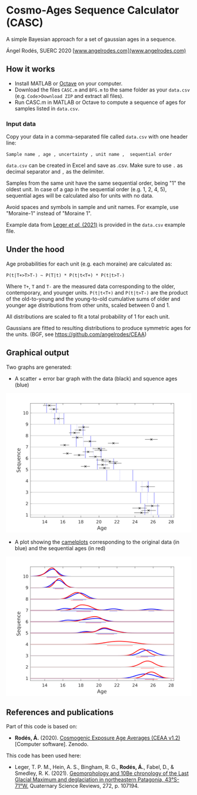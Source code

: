 # Cosmo-Ages Sequence Calculator (CASC)

A simple Bayesian approach for a set of gaussian ages in a sequence.

Ángel Rodés, SUERC 2020
[www.angelrodes.com](www.angelrodes.com)

## How it works

* Install MATLAB or [Octave](https://www.gnu.org/software/octave/download) on your computer.
* Download the files `CASC.m` and `BFG.m` to the same folder as your `data.csv` (e.g. `Code`>`Download ZIP` and extract all files).
* Run CASC.m in MATLAB or Octave to compute a sequence of ages for samples listed in `data.csv`.

### Input data

Copy your data in a comma-separated file called `data.csv` with one header line:

```
Sample name , age , uncertainty , unit name ,  sequential order
```

`data.csv` can be created in Excel and save as .csv. Make sure to use `.` as decimal separator and `,` as the delimiter.

Samples from the same unit have the same sequential order, being "1" the oldest unit. In case of a gap in the sequential order (e.g. 1, 2, 4, 5), sequential ages will be calculated also for units with no data.

Avoid spaces and symbols in sample and unit names. For example, use "Moraine-1" instead of "Moraine 1".

Example data from [Leger *et al.* (2021)](https://doi.org/10.1016/j.quascirev.2021.107194) is provided in the `data.csv` example file.

## Under the hood

Age probabilities for each unit (e.g. each moraine) are calculated as:
```
P(t|T+>T>T-) ~ P(T|t) * P(t|t<T+) * P(t|t>T-)
```
Where `T+`, `T` and `T-` are the measured data corresponding to the older,
contemporary, and younger units. 
`P(t|t<T+)` and `P(t|t>T-)` are the product of
the old-to-young and the young-to-old cumulative sums of older and younger 
age distributions from other units, scaled between 0 and 1.

All distributions are scaled to fit a total probability of 1 for each
unit.

Gaussians are fitted to resulting distributions to produce symmetric ages
for the units. (BGF, see https://github.com/angelrodes/CEAA)

## Graphical output

Two graphs are generated:

* A scatter + error bar graph with the data (black) and squence ages (blue)

![scatter plot](https://raw.githubusercontent.com/angelrodes/CASC/main/bars.png)

* A plot showing the [camelplots](https://cosmognosis.wordpress.com/2011/07/25/what-is-a-camel-diagram-anyway/) corresponding to the original data (in blue) and the sequential ages (in red)


![camel plot](https://raw.githubusercontent.com/angelrodes/CASC/main/camels.png)

## References and publications

Part of this code is based on:

* **Rodés, Á.** (2020). [Cosmogenic Exposure Age Averages (CEAA v1.2)](https://doi.org/10.5281/ZENODO.4024909) [Computer software]. Zenodo. 

This code has been used here:

* Leger, T. P. M., Hein, A. S., Bingham, R. G., **Rodés, Á.**, Fabel, D., & Smedley, R. K. (2021). [Geomorphology and 10Be chronology of the Last Glacial Maximum and deglaciation in northeastern Patagonia, 43°S-71°W.](https://doi.org/10.1016/j.quascirev.2021.107194) Quaternary Science Reviews, 272, p. 107194.
